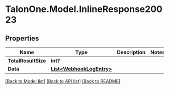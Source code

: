 # TalonOne.Model.InlineResponse20023
## Properties

Name | Type | Description | Notes
------------ | ------------- | ------------- | -------------
**TotalResultSize** | **int?** |  | 
**Data** | [**List&lt;WebhookLogEntry&gt;**](WebhookLogEntry.md) |  | 

[[Back to Model list]](../README.md#documentation-for-models) [[Back to API list]](../README.md#documentation-for-api-endpoints) [[Back to README]](../README.md)

